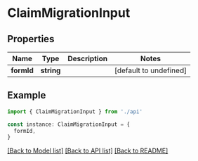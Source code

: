 # ClaimMigrationInput

## Properties

| Name       | Type       | Description | Notes                  |
| ---------- | ---------- | ----------- | ---------------------- |
| **formId** | **string** |             | [default to undefined] |

## Example

```typescript
import { ClaimMigrationInput } from './api'

const instance: ClaimMigrationInput = {
  formId,
}
```

[[Back to Model list]](../README.md#documentation-for-models) [[Back to API list]](../README.md#documentation-for-api-endpoints) [[Back to README]](../README.md)
